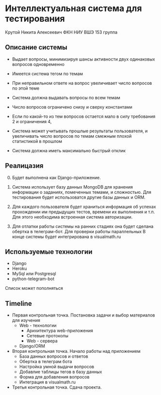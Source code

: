 # Интеллектуальная система для тестирования
Крутой Никита Алексеевич 
ФКН НИУ ВШЭ 153 группа

## Описание системы
* Выдает вопросы, минимизируя шансы активности двух одинаковых вопросов одновременно

* Имеется система тегом по темам

* При неправильном ответе на вопрос увеличивает число вопросов по этой теме

* Система должна выдавать вопросы по всем темам

* Число вопросов ограничено снизу и сверху константами

* Если по какой-то из тем вопросов остается мало в силу требования 2 и ограничения 4,

* Система может учитывать прошлые результаты пользователя, 
и увеличивать число вопросов по темам смежным плохой статистикой в прошлом

* Система должна иметь максимально быстрый отклик

## Реалицазия
0) Будет выполнена как Django-приложение.

1) Система использует базу данных MongoDB для хранения информации о заданиях, помеченных темами, и сложностью. Для тестирования будет использоватся другие базы данных и ORM.


2) Для каждого пользователя будет храниться информация об успехах прохождении им предыдущих тестов, времени их выполнения и т.п.
Для этого необходима встроенная система авторизации.

3) Для отлатки работы системы на ранних стадиях она будет сделана обертка в телеграм-бот. Для проверки работы параллельных
В конце системы будет интегрирована в visualmath.ru

## Используемые технологии

- Django
- Heroku
- MySql или Postgresql
- python-telegram-bot

Список может пополняться

## Timeline

- Первая контрольная точка. Постановка задачи и выбор материалов для изучения
  - Web - технологии
    - Арихитектура web-приложения
    - Сетевые протоколы
    - Web - cервера
   - Django/ORM
- Вторая контрольная точка. Начало работы над приложением
  - База данных вопросов и ответов
  - Обертка в телеграм бота
  - Настройка умной выдачи вопросов
  - Добавлие таблицы тегов в базу данных
  - Форма для добавления вопросов
  - Интеграция в visualmath.ru
 - Третья контрольная точка. Cдача проекта.


